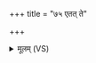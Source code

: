 +++
title = "७५ एतत् ते"

+++
<details><summary>मूलम् (VS)</summary>

ए॒तत्ते॑प्रततामह स्व॒धा ये च॒ त्वामनु॑ ॥
</details>